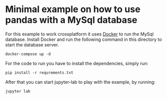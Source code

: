 # Minimal example on how to use pandas with a MySql database

For this example to work crossplatform it uses [Docker](https://www.docker.com/get-started) to run the MySql database. Install Docker and run the following command in this directory to start the database server. 

`docker-compose up -d`

For the code to run you have to install the dependencies, simply run:

`pip install -r requrements.txt`

After that you can start jupyter-lab to play with the example, by running:

`jupyter lab`

